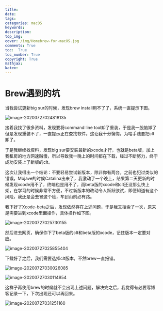 ```yaml
---
title:
date:
tags:
categories: macOS
keywords:
description:
top_img: 
cover: /img/Homebrew-for-macOS.jpg
comments: True
toc:  True
toc_number: True
copyright: True
mathjax:
katex:
---
```


# Brew遇到的坑

当我尝试更新big sur的时候，发现brew install用不了了，系统一直提示下图。

![image-20200727024818135](https://tva1.sinaimg.cn/large/007S8ZIlgy1gh4yc1m6gtj30wy07awfu.jpg)

接着我找了很多资料，发现要将command line tool卸了重装，于是我一股脑卸了但是发现重装不了，一直提示正在查找软件，这让我十分懊悔，为啥手贱要把clt卸了。



于是我继续找资料，发现big sur要安装最新的xcode才行，也就是beta版，加上我租房的地方网速贼慢，所以导致我一晚上的时间都在下载，经过不断努力，终于成功安装上了新版的clt。



这次让我得出一个结论：不要轻易尝试新版本，除非你有两台。之前也犯过类似的错误，Mojave的时候Catalina出来了，我激动了一个晚上，结果第二天更新的时候发现xcode用不了，终端也是用不了，而beta版的xcode和clt还没那么快上架，在学习的时候非常不方便，不过新版本的改动令人跃跃欲试，即便知道有这个风险，我还是会去冒这个险，车到山前必有路。



我下好了Xcode-beta之后，发现依然存在上述问题，于是我又搜索了一次，原来是需要进到xcode里面操作，具体操作如下图。

![image-20200727025730155](https://tva1.sinaimg.cn/large/007S8ZIlgy1gh4ylksl7ij30nk0kqmz8.jpg)

然后进去网页，确保你下了beta版的clt和beta版的xcode，记住版本一定要对应。

![image-20200727025855404](https://tva1.sinaimg.cn/large/007S8ZIlgy1gh4ynrcvg0j31b60u0wju.jpg)

下载好了之后，我们需要选择clt版本，不然brew一直报错。

![image-20200727030026085](https://tva1.sinaimg.cn/large/007S8ZIlgy1gh4yojoprmj30eg0jmacs.jpg)

![image-20200727030114954](https://tva1.sinaimg.cn/large/007S8ZIlgy1gh4ypfhvg7j315u0u07ff.jpg)

这样子再使用brew的时候就不会出现上述问题，解决完之后，我觉得有必要写博客记录一下，下次出现还可以再回来。

![image-20200727031251160](https://tva1.sinaimg.cn/large/007S8ZIlgy1gh4z1islzpj30xo08s75c.jpg)